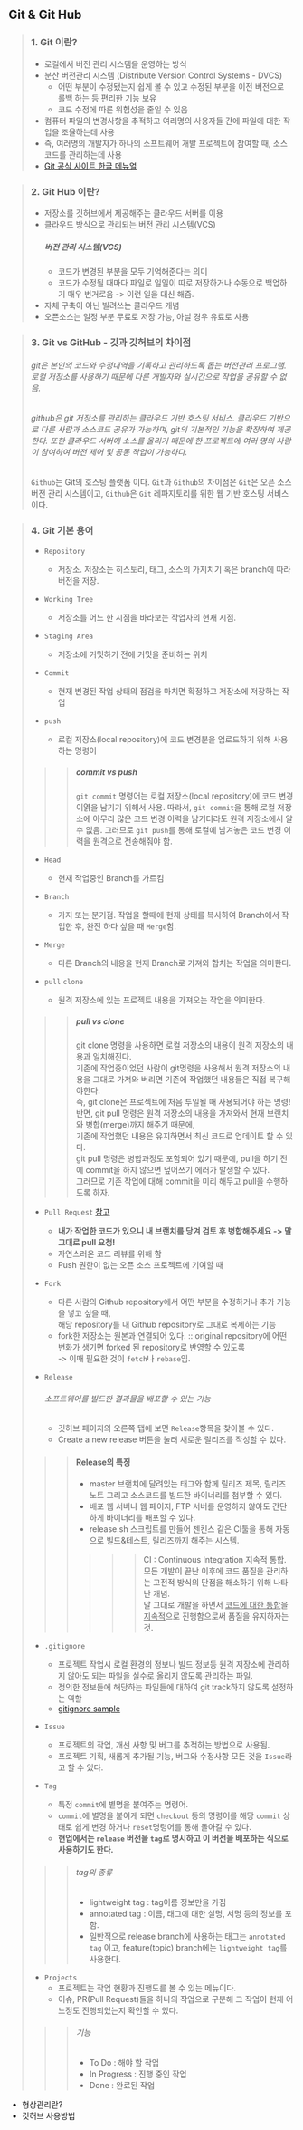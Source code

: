 ## Git & Git Hub

> ### 1. Git 이란?
> * 로컬에서 버전 관리 시스템을 운영하는 방식
> * 분산 버전관리 시스템 (Distribute Version Control Systems - DVCS)
>	* 어떤 부분이 수정됐는지 쉽게 볼 수 있고 수정된 부분을 이전 버전으로 롤백 하는 등 편리한 기능 보유
>	* 코드 수정에 따른 위험성을 줄일 수 있음
> * 컴퓨터 파일의 변경사항을 추적하고 여러명의 사용자들 간에 파일에 대한 작업을 조율하는데 사용
> * 즉, 여러명의 개발자가 하나의 소프트웨어 개발 프로젝트에 참여할 때, 소스 코드를 관리하는데 사용
> * [Git 공식 사이트 한글 메뉴얼](https://git-scm.com/book/ko/v2)

> ### 2. Git Hub 이란?
> * 저장소를 깃허브에서 제공해주는 클라우드 서버를 이용
> * 클라우드 방식으로 관리되는 버전 관리 시스템(VCS)
> 	##### 버전 관리 시스템(VCS)
> 	* 코드가 변경된 부분을 모두 기억해준다는 의미
>	* 코드가 수정될 때마다 파일로 일일이 따로 저장하거나 수동으로 백업하기 매우 번거로움
>	-> 이런 일을 대신 해줌.
> * 자체 구축이 아닌 빌려쓰는 클라우드 개념
> * 오픈소스는 일정 부분 무료로 저장 가능, 아닐 경우 유료로 사용

> ### 3. Git vs GitHub - 깃과 깃허브의 차이점
> ###### git은 본인의 코드와 수정내역을 기록하고 관리하도록 돕는 버전관리 프로그램. 로컬 저장소를 사용하기 때문에 다른 개발자와 실시간으로 작업을 공유할 수 없음.
> ###### github은 git 저장소를 관리하는 클라우드 기반 호스팅 서비스. 클라우드 기반으로 다른 사람과 소스코드 공유가 가능하며, git의 기본적인 기능을 확장하여 제공한다. 또한 클라우드 서버에 소스를 올리기 때문에 한 프로젝트에 여러 명의 사람이 참여하여 버전 제어 및 공동 작업이 가능하다.
> `Github`는 Git의 호스팅 플랫폼 이다.
> `Git`과 `Github`의 차이점은 `Git`은 오픈 소스 버전 관리 시스템이고, `Github`은 `Git` 레파지토리를 위한 웹 기반 호스팅 서비스이다.


> ### 4. Git 기본 용어
> * `Repository` 
> 	* 저장소. 저장소는 히스토리, 태그, 소스의 가지치기 혹은 branch에 따라 버전을 저장. <br>
>
> * `Working Tree`
> 	* 저장소를 어느 한 시점을 바라보는 작업자의 현재 시점. <br>
>
> * `Staging Area`
> 	* 저장소에 커밋하기 전에 커밋을 준비하는 위치 <br>
>
> * `Commit`
> 	* 현재 변경된 작업 상태의 점검을 마치면 확정하고 저장소에 저장하는 작업 <br>
>
> * `push`
>	* 로컬 저장소(local repository)에 코드 변경분을 업로드하기 위해 사용하는 명령어 <br>
>
>>> ##### commit vs push
>>> `git commit` 명령어는 로컬 저장소(local repository)에 코드 변경 이엵을 남기기 위해서 사용.
>>> 따라서, `git commit`을 통해 로컬 저장소에 아무리 많은 코드 변경 이력을 남기더라도 원격 저장소에서 알 수 없음.
>>> 그러므로 `git push`를 통해 로컬에 남겨놓은 코드 변경 이력을 원격으로 전송해줘야 함. <br>
>
> * `Head`
> 	* 현재 작업중인 Branch를 가르킴 <br>
>
> * `Branch`
> 	* 가지 또는 분기점. 작업을 할때에 현재 상태를 복사하여 Branch에서 작업한 후, 완전 하다 싶을 때 `Merge`함. <br>
>
> * `Merge`
> 	* 다른 Branch의 내용을 현재 Branch로 가져와 합치는 작업을 의미한다. <br>
>
> * `pull` `clone`
>	* 원격 저장소에 있는 프로젝트 내용을 가져오는 작업을 의미한다. <br>
>
>>> ##### pull vs clone
>>> git clone 명령을 사용하면 로컬 저장소의 내용이 원격 저장소의 내용과 일치해진다. <br>
>>> 기존에 작업중이었던 사람이 git명령을 사용해서 원격 저장소의 내용을 그대로 가져와 버리면 기존에 작업했던 내용들은 직접 복구해야한다. <br>
>>> 즉, git clone은 프로젝트에 처음 투일될 때 사용되어야 하는 명령! <br>
>>> 반면, git pull 명령은 원격 저장소의 내용을 가져와서 현재 브랜치와 병합(merge)까지 해주기 때문에,  <br>
>>> 기존에 작업했던 내용은 유지하면서 최신 코드로 업데이트 할 수 있다. <br>
>>> git pull 명령은 병합과정도 포함되어 있기 때문에, pull을 하기 전에 commit을 하지 않으면 덮어쓰기 에러가 발생할 수 있다. <br>
>>> 그러므로 기존 작업에 대해 commit을 미리 해두고 pull을 수행하도록 하자. <br>
>
> * `Pull Request` [참고]("https://velog.io/@zansol/Pull-Request-%EC%9D%B4%ED%95%B4%ED%95%98%EA%B8%B0")
>	* __내가 작업한 코드가 있으니 내 브랜치를 당겨 검토 후 병합해주세요 -> 말그대로 pull 요청!__ 
>	* 자연스러온 코드 리뷰를 위해 함
>	* Push 권한이 없는 오픈 소스 프로젝트에 기여할 때 <br>
>
> * `Fork`
>	* 다른 사람의 Github repository에서 어떤 부분을 수정하거나 추가 기능을 넣고 싶을 때, <br>
>	  해당 repository를 내 Github repository로 그대로 복제하는 기능
>	* fork한 저장소는 원본과 연결되어 있다. :: original repository에 어떤 변화가 생기면 forked 된 repository로 반영할 수 있도록 <br>
>	  -> 이때 필요한 것이 `fetch`나 `rebase`임.
>
> * `Release`
>	###### 소프트웨어를 빌드한 결과물을 배포할 수 있는 기능
>	* 깃허브 페이지의 오른쪽 탭에 보면 `Release`항목을 찾아볼 수 있다.
>	* Create a new release 버튼을 눌러 새로운 릴리즈를 작성할 수 있다.
>>> #### Release의 특징
>>> * master 브랜치에 달려있는 태그와 함께 릴리즈 제목, 릴리즈 노트 그리고 소스코드를 빌드한 바이너리를 첨부할 수 있다.
>>> * 배포 웹 서버나 웹 페이지, FTP 서버를 운영하지 않아도 간단하게 바이너리를 배포할 수 있다.
>>> * release.sh 스크립트를 만들어 젠킨스 같은 CI툴을 통해 자동으로 빌드&테스트, 릴리즈까지 해주는 시스템. <br>
>>>>>> CI : Continuous Integration 지속적 통합. <br>
>>>>>> 모든 개발이 끝난 이후에 코드 품질을 관리하는 고전적 방식의 단점을 해소하기 위해 나타난 개념. <br>
>>>>>> 말 그대로 개발을 하면서 <u>코드에 대한 통합</u>을 <u>지속적</u>으로 진행함으로써 품질을 유지하자는 것. <br>
>
> * `.gitignore`
>	* 프로젝트 작업시 로컬 환경의 정보나 빌드 정보등 원격 저장소에 관리하지 않아도 되는 파일을 실수로 올리지 않도록 관리하는 파일.
>	* 정의한 정보들에 해당하는 파일들에 대하여 git track하지 않도록 설정하는 역할
>	* [gitignore sample]("https://github.com/github/gitignore")
>
> * `Issue`
>	* 프로젝트의 작업, 개선 사항 및 버그를 추적하는 방법으로 사용됨.
>	* 프로젝트 기획, 새롭게 추가될 기능, 버그와 수정사항 모든 것을 `Issue`라고 할 수 있다. <br>
>
> * `Tag`
>	* 특정 `commit`에 별명을 붙여주는 명령어.
>	* `commit`에 별명을 붙이게 되면 `checkout` 등의 명령어를 해당 `commit` 상태로 쉽게 변경 하거나 `reset`명령어를 통해 돌아갈 수 있다.
>	* __현업에서는 `release` 버전을 `tag`로 명시하고 이 버전을 배포하는 식으로 사용하기도 한다.__
>>> ###### tag의 종류
>>> * lightweight tag : tag이름 정보만을 가짐
>>> * annotated tag : 이름, 태그에 대한 설명, 서명 등의 정보를 포함.
>>> * 일반적으로 release branch에 사용하는 태그는 `annotated tag` 이고,
>>>   feature(topic) branch에는 `lightweight tag`를 사용한다. <br>
>
> * `Projects`
>	* 프로젝트는 작업 현황과 진행도를 볼 수 있는 메뉴이다.
>	* 이슈, PR(Pull Request)들을 하나의 작업으로 구분해 그 작업이 현재 어느정도 진행되었는지 확인할 수 있다.
>>> ###### 기능
>>> * To Do : 해야 할 작업
>>> * In Progress : 진행 중인 작업
>>> * Done : 완료된 작업 <br>
>

- 형상관리란?
- 깃허브 사용방법
